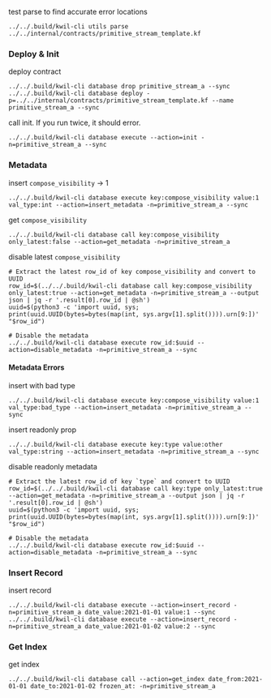 test parse to find accurate error locations
```shell
../../.build/kwil-cli utils parse ../../internal/contracts/primitive_stream_template.kf
```

### Deploy & Init

deploy contract
```shell
../../.build/kwil-cli database drop primitive_stream_a --sync
../../.build/kwil-cli database deploy -p=../../internal/contracts/primitive_stream_template.kf --name primitive_stream_a --sync
```

call init. If you run twice, it should error.
```shell
../../.build/kwil-cli database execute --action=init -n=primitive_stream_a --sync 
```

### Metadata

insert `compose_visibility` -> 1
```shell
../../.build/kwil-cli database execute key:compose_visibility value:1 val_type:int --action=insert_metadata -n=primitive_stream_a --sync 
```

get `compose_visibility`
```shell
../../.build/kwil-cli database call key:compose_visibility only_latest:false --action=get_metadata -n=primitive_stream_a
```

disable latest `compose_visibility`
```shell
# Extract the latest row_id of key compose_visibility and convert to UUID
row_id=$(../../.build/kwil-cli database call key:compose_visibility only_latest:true --action=get_metadata -n=primitive_stream_a --output json | jq -r '.result[0].row_id | @sh')
uuid=$(python3 -c 'import uuid, sys; print(uuid.UUID(bytes=bytes(map(int, sys.argv[1].split()))).urn[9:])' "$row_id")

# Disable the metadata
../../.build/kwil-cli database execute row_id:$uuid --action=disable_metadata -n=primitive_stream_a --sync
```

#### Metadata Errors

insert with bad type
```shell
../../.build/kwil-cli database execute key:compose_visibility value:1 val_type:bad_type --action=insert_metadata -n=primitive_stream_a --sync 
```

insert readonly prop
```shell
../../.build/kwil-cli database execute key:type value:other val_type:string --action=insert_metadata -n=primitive_stream_a --sync 
```

disable readonly metadata
```shell
# Extract the latest row_id of key `type` and convert to UUID
row_id=$(../../.build/kwil-cli database call key:type only_latest:true --action=get_metadata -n=primitive_stream_a --output json | jq -r '.result[0].row_id | @sh')
uuid=$(python3 -c 'import uuid, sys; print(uuid.UUID(bytes=bytes(map(int, sys.argv[1].split()))).urn[9:])' "$row_id")

# Disable the metadata
../../.build/kwil-cli database execute row_id:$uuid --action=disable_metadata -n=primitive_stream_a --sync
```

### Insert Record

insert record
```shell
../../.build/kwil-cli database execute --action=insert_record -n=primitive_stream_a date_value:2021-01-01 value:1 --sync 
../../.build/kwil-cli database execute --action=insert_record -n=primitive_stream_a date_value:2021-01-02 value:2 --sync 
```

### Get Index

get index
```shell
../../.build/kwil-cli database call --action=get_index date_from:2021-01-01 date_to:2021-01-02 frozen_at: -n=primitive_stream_a
```
